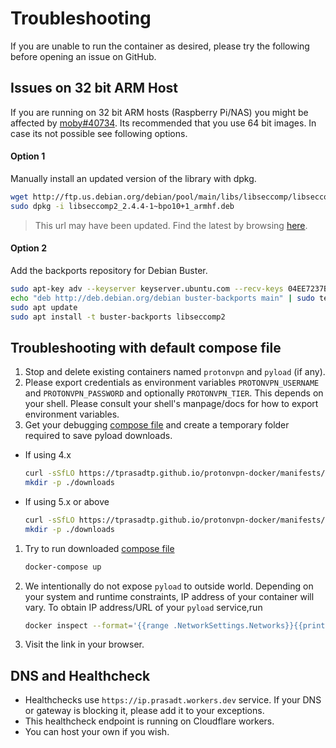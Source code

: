 # Troubleshooting

If you are unable to run the container as desired, please try the following before opening an issue
on GitHub.

## Issues on 32 bit ARM Host

If you are running on 32 bit ARM hosts (Raspberry Pi/NAS)
you might be affected by [moby#40734](https://github.com/moby/moby/issues/40734). Its recommended that you use 64 bit images. In case its not possible see following options.

#### Option 1

Manually install an updated version of the library with dpkg.

```bash
wget http://ftp.us.debian.org/debian/pool/main/libs/libseccomp/libseccomp2_2.4.4-1~bpo10+1_armhf.deb
sudo dpkg -i libseccomp2_2.4.4-1~bpo10+1_armhf.deb
```
> This url may have been updated. Find the latest by browsing [here](http://ftp.us.debian.org/debian/pool/main/libs/libseccomp/).

#### Option 2

Add the backports repository for Debian Buster.

```bash
sudo apt-key adv --keyserver keyserver.ubuntu.com --recv-keys 04EE7237B7D453EC 648ACFD622F3D138
echo "deb http://deb.debian.org/debian buster-backports main" | sudo tee -a /etc/apt/sources.list.d/buster-backports.list
sudo apt update
sudo apt install -t buster-backports libseccomp2
```

## Troubleshooting with default compose file

1. Stop and delete existing containers named `protonvpn` and `pyload` (if any).
1. Please export credentials as environment variables `PROTONVPN_USERNAME` and `PROTONVPN_PASSWORD` and optionally `PROTONVPN_TIER`.
This depends on your shell. Please consult your shell's manpage/docs for how to export environment variables.
1. Get your debugging [compose file][] and create a temporary folder required to save pyload downloads.
  - If using 4.x
    ```bash
    curl -sSfLO https://tprasadtp.github.io/protonvpn-docker/manifests/deprecated/docker-compose.yml
    mkdir -p ./downloads
    ```
  - If using 5.x or above
    ```bash
    curl -sSfLO https://tprasadtp.github.io/protonvpn-docker/manifests/docker-compose.yml
    mkdir -p ./downloads
    ```
1. Try to run downloaded [compose file][]
    ```bash
    docker-compose up
    ```
1. We intentionally do not expose `pyload` to outside world. Depending on your system and runtime constraints, IP address of your container will vary. To obtain IP address/URL of your `pyload` service,run
    ```bash
    docker inspect --format='{{range .NetworkSettings.Networks}}{{printf "http://%s:8000\\n" .IPAddress}}{{end}}' protonvpn
    ```
1. Visit the link in your browser.

## DNS and Healthcheck

- Healthchecks use `https://ip.prasadt.workers.dev` service. If your DNS or gateway is blocking it, please add it to your exceptions.
- This healthcheck endpoint is running on Cloudflare workers.
- You can host your own if you wish.

[compose file]: https://tprasadtp.github.io/protonvpn-docker/manifests/docker-compose.yml
